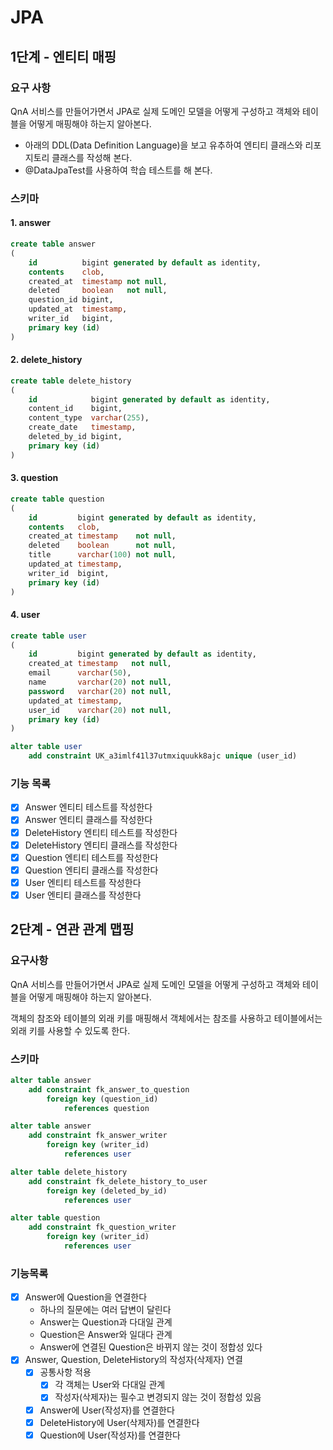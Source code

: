# JPA

## 1단계 - 엔티티 매핑

### 요구 사항

QnA 서비스를 만들어가면서 JPA로 실제 도메인 모델을 어떻게 구성하고 객체와 테이블을 어떻게 매핑해야 하는지 알아본다.

- 아래의 DDL(Data Definition Language)을 보고 유추하여 엔티티 클래스와 리포지토리 클래스를 작성해 본다.
- @DataJpaTest를 사용하여 학습 테스트를 해 본다.

### 스키마

#### 1. answer

```sql
create table answer
(
    id          bigint generated by default as identity,
    contents    clob,
    created_at  timestamp not null,
    deleted     boolean   not null,
    question_id bigint,
    updated_at  timestamp,
    writer_id   bigint,
    primary key (id)
)
```

#### 2. delete_history

```sql
create table delete_history
(
    id            bigint generated by default as identity,
    content_id    bigint,
    content_type  varchar(255),
    create_date   timestamp,
    deleted_by_id bigint,
    primary key (id)
)
```

#### 3. question

```sql
create table question
(
    id         bigint generated by default as identity,
    contents   clob,
    created_at timestamp    not null,
    deleted    boolean      not null,
    title      varchar(100) not null,
    updated_at timestamp,
    writer_id  bigint,
    primary key (id)
)
```

#### 4. user

```sql
create table user
(
    id         bigint generated by default as identity,
    created_at timestamp   not null,
    email      varchar(50),
    name       varchar(20) not null,
    password   varchar(20) not null,
    updated_at timestamp,
    user_id    varchar(20) not null,
    primary key (id)
)

alter table user
    add constraint UK_a3imlf41l37utmxiquukk8ajc unique (user_id)
```

### 기능 목록

- [X] Answer 엔티티 테스트를 작성한다
- [X] Answer 엔티티 클래스를 작성한다
- [X] DeleteHistory 엔티티 테스트를 작성한다
- [X] DeleteHistory 엔티티 클래스를 작성한다
- [X] Question 엔티티 테스트를 작성한다
- [X] Question 엔티티 클래스를 작성한다
- [X] User 엔티티 테스트를 작성한다
- [X] User 엔티티 클래스를 작성한다

## 2단계 - 연관 관계 맵핑

### 요구사항

QnA 서비스를 만들어가면서 JPA로 실제 도메인 모델을 어떻게 구성하고 객체와 테이블을 어떻게 매핑해야 하는지 알아본다.

객체의 참조와 테이블의 외래 키를 매핑해서 객체에서는 참조를 사용하고 테이블에서는 외래 키를 사용할 수 있도록 한다.

### 스키마

```sql
alter table answer
    add constraint fk_answer_to_question
        foreign key (question_id)
            references question

alter table answer
    add constraint fk_answer_writer
        foreign key (writer_id)
            references user

alter table delete_history
    add constraint fk_delete_history_to_user
        foreign key (deleted_by_id)
            references user

alter table question
    add constraint fk_question_writer
        foreign key (writer_id)
            references user
```

### 기능목록

- [X] Answer에 Question을 연결한다
  - 하나의 질문에는 여러 답변이 달린다
  - Answer는 Question과 다대일 관계
  - Question은 Answer와 일대다 관계
  - Answer에 연결된 Question은 바뀌지 않는 것이 정합성 있다
- [X] Answer, Question, DeleteHistory의 작성자(삭제자) 연결
  - [X] 공통사항 적용
    - [X] 각 객체는 User와 다대일 관계
    - [X] 작성자(삭제자)는 필수고 변경되지 않는 것이 정합성 있음
  - [X] Answer에 User(작성자)를 연결한다
  - [X] DeleteHistory에 User(삭제자)를 연결한다
  - [X] Question에 User(작성자)를 연결한다
